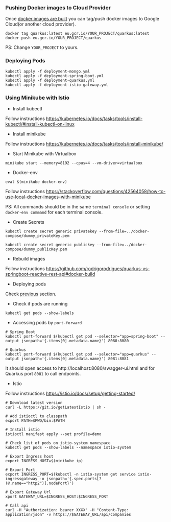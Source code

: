 ### Pushing Docker images to Cloud Provider

Once [docker images are built](https://github.com/rodrigorodrigues/quarkus-vs-springboot-reactive-rest-api#docker-build) you can tag/push docker images to Google Cloud(or another cloud provider).

```
docker tag quarkus:latest eu.gcr.io/YOUR_PROJECT/quarkus:latest
docker push eu.gcr.io/YOUR_PROJECT/quarkus
```

PS: Change `YOUR_PROJECT` to yours.

### Deploying Pods

```
kubectl apply -f deployment-mongo.yml
kubectl apply -f deployment-spring-boot.yml
kubectl apply -f deployment-quarkus.yml
kubectl apply -f deployment-istio-gateway.yml
```

### Using Minikube with Istio

- Install kubectl

Follow instructions https://kubernetes.io/docs/tasks/tools/install-kubectl/#install-kubectl-on-linux

- Install minikube

Follow instructions https://kubernetes.io/docs/tasks/tools/install-minikube/

 - Start Minikube with Virtualbox

```
minikube start --memory=8192 --cpus=4 --vm-driver=virtualbox
```

- Docker-env
 
```shell script
eval $(minikube docker-env)
```

Follow instructions https://stackoverflow.com/questions/42564058/how-to-use-local-docker-images-with-minikube

PS: All commands should be in the same `terminal console` or setting `docker-env command` for each terminal console.

 - Create Secrets

```
kubectl create secret generic privatekey --from-file=../docker-compose/dummy_privateKey.pem

kubectl create secret generic publickey --from-file=../docker-compose/dummy_publicKey.pem
```

 - Rebuild images
 
Follow instructions https://github.com/rodrigorodrigues/quarkus-vs-springboot-reactive-rest-api#docker-build

- Deploying pods

Check [previous](#deploying-pods) section.

- Check if pods are running

```shell script
kubectl get pods --show-labels
```

- Accessing pods by `port-forward`

```shell script
# Spring Boot
kubectl port-forward $(kubectl get pod --selector="app=spring-boot" --output jsonpath='{.items[0].metadata.name}') 8080:8080

# Quarkus
kubectl port-forward $(kubectl get pod --selector="app=quarkus" --output jsonpath='{.items[0].metadata.name}') 8081:8081
```
It should open access to http://localhost:8080/swagger-ui.html and for Quarkus port `8081` to call endpoints.

- Istio

Follow instructions https://istio.io/docs/setup/getting-started/

```shell script
# Download latest version
curl -L https://git.io/getLatestIstio | sh -

# Add istioctl to classpath
export PATH=$PWD/bin:$PATH

# Install istio
istioctl manifest apply --set profile=demo

# Check list of pods on istio-system namespace
kubectl get pods --show-labels --namespace istio-system

# Export Ingress host
export INGRESS_HOST=$(minikube ip)

# Export Port
export INGRESS_PORT=$(kubectl -n istio-system get service istio-ingressgateway -o jsonpath='{.spec.ports[?(@.name=="http2")].nodePort}')

# Export Gateway Url
xport GATEWAY_URL=$INGRESS_HOST:$INGRESS_PORT

# Call api
curl -H "Authorization: bearer XXXX" -H "Content-Type: application/json" -v https://$GATEWAY_URL/api/companies
```
